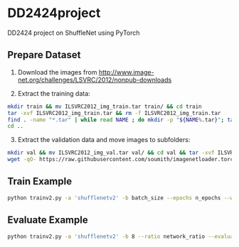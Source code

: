 # DD2424project
DD2424 project on ShuffleNet using PyTorch

## Prepare Dataset
1. Download the images from http://www.image-net.org/challenges/LSVRC/2012/nonpub-downloads

2. Extract the training data:
  ```bash
  mkdir train && mv ILSVRC2012_img_train.tar train/ && cd train
  tar -xvf ILSVRC2012_img_train.tar && rm -f ILSVRC2012_img_train.tar
  find . -name "*.tar" | while read NAME ; do mkdir -p "${NAME%.tar}"; tar -xvf "${NAME}" -C "${NAME%.tar}"; rm -f "${NAME}"; done
  cd ..
  ```

3. Extract the validation data and move images to subfolders:
  ```bash
  mkdir val && mv ILSVRC2012_img_val.tar val/ && cd val && tar -xvf ILSVRC2012_img_val.tar
  wget -qO- https://raw.githubusercontent.com/soumith/imagenetloader.torch/master/valprep.sh | bash
  ```
  
## Train Example
  ```bash
  python trainv2.py -a 'shufflenetv2' -b batch_size --epochs n_epochs --wd 4e-5 --lr 0.1 --ratio network_ratio /folder/to/imagenet/
  ```
  
## Evaluate Example
  ```bash
  python trainv2.py -a 'shufflenetv2' -b 8 --ratio network_ratio --evaluate 'path to model' /folder/to/imagenet/
  ```

